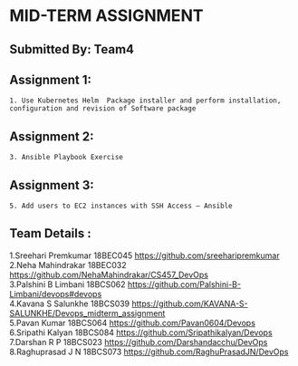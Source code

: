 # MID-TERM ASSIGNMENT
## Submitted By: Team4

## Assignment 1:
	1. Use Kubernetes Helm  Package installer and perform installation, configuration and revision of Software package 

		
	
## Assignment 2:	
    3. Ansible Playbook Exercise
	
	
	
## Assignment 3:	
    5. Add users to EC2 instances with SSH Access – Ansible
    
##
##
## Team Details :

1.Sreehari Premkumar	18BEC045	https://github.com/sreeharipremkumar <br>
2.Neha Mahindrakar	18BEC032	https://github.com/NehaMahindrakar/CS457_DevOps <br>
3.Palshini B Limbani	18BCS062	https://github.com/Palshini-B-Limbani/devops#devops <br>
4.Kavana S Salunkhe	18BCS039	https://github.com/KAVANA-S-SALUNKHE/Devops_midterm_assignment <br>
5.Pavan Kumar		18BCS064	https://github.com/Pavan0604/Devops <br>
6.Sripathi Kalyan	18BCS084	https://github.com/Sripathikalyan/Devops <br>
7.Darshan R P		18BCS023	https://github.com/Darshandacchu/DevOps <br>
8.Raghuprasad J N	18BCS073	https://github.com/RaghuPrasadJN/DevOps <br>
